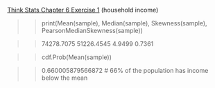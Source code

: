 [Think Stats Chapter 6 Exercise 1](http://greenteapress.com/thinkstats2/html/thinkstats2007.html#toc60) (household income)

>> print(Mean(sample), Median(sample), Skewness(sample), PearsonMedianSkewness(sample))

>> 74278.7075 51226.4545 4.9499 0.7361

>> cdf.Prob(Mean(sample))

>> 0.660005879566872 # 66% of the population has income below the mean
